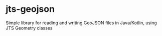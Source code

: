 # jts-geojson
Simple library for reading and writing GeoJSON files in Java/Kotlin, using JTS Geometry classes
